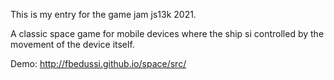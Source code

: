 This is my entry for the game jam js13k 2021.

A classic space game for mobile devices where the ship si controlled by the movement of the device itself.

Demo:
http://fbedussi.github.io/space/src/
